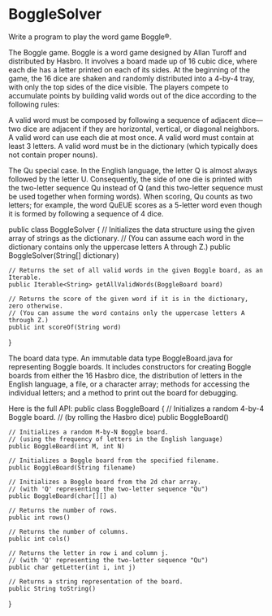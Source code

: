 BoggleSolver
============
Write a program to play the word game Boggle®.

The Boggle game. Boggle is a word game designed by Allan Turoff and distributed by Hasbro. It involves a board made up of 16 cubic dice, where each die has a letter printed on each of its sides. At the beginning of the game, the 16 dice are shaken and randomly distributed into a 4-by-4 tray, with only the top sides of the dice visible. The players compete to accumulate points by building valid words out of the dice according to the following rules:

A valid word must be composed by following a sequence of adjacent dice—two dice are adjacent if they are horizontal, vertical, or diagonal neighbors.
A valid word can use each die at most once.
A valid word must contain at least 3 letters.
A valid word must be in the dictionary (which typically does not contain proper nouns).

The Qu special case. In the English language, the letter Q is almost always followed by the letter U. Consequently, the side of one die is printed with the two-letter sequence Qu instead of Q (and this two-letter sequence must be used together when forming words). When scoring, Qu counts as two letters; for example, the word QuEUE scores as a 5-letter word even though it is formed by following a sequence of 4 dice.

public class BoggleSolver
{
    // Initializes the data structure using the given array of strings as the dictionary.
    // (You can assume each word in the dictionary contains only the uppercase letters A through Z.)
    public BoggleSolver(String[] dictionary)

    // Returns the set of all valid words in the given Boggle board, as an Iterable.
    public Iterable<String> getAllValidWords(BoggleBoard board)

    // Returns the score of the given word if it is in the dictionary, zero otherwise.
    // (You can assume the word contains only the uppercase letters A through Z.)
    public int scoreOf(String word)
}

The board data type. An immutable data type BoggleBoard.java for representing Boggle boards. It includes constructors for creating Boggle boards from either the 16 Hasbro dice, the distribution of letters in the English language, a file, or a character array; methods for accessing the individual letters; and a method to print out the board for debugging. 

Here is the full API:
public class BoggleBoard
{
    // Initializes a random 4-by-4 Boggle board.
    // (by rolling the Hasbro dice)
    public BoggleBoard()

    // Initializes a random M-by-N Boggle board.
    // (using the frequency of letters in the English language)
    public BoggleBoard(int M, int N)

    // Initializes a Boggle board from the specified filename.
    public BoggleBoard(String filename)

    // Initializes a Boggle board from the 2d char array.
    // (with 'Q' representing the two-letter sequence "Qu")
    public BoggleBoard(char[][] a)

    // Returns the number of rows.
    public int rows()

    // Returns the number of columns.
    public int cols()

    // Returns the letter in row i and column j.
    // (with 'Q' representing the two-letter sequence "Qu")
    public char getLetter(int i, int j)

    // Returns a string representation of the board.
    public String toString()
    
}
